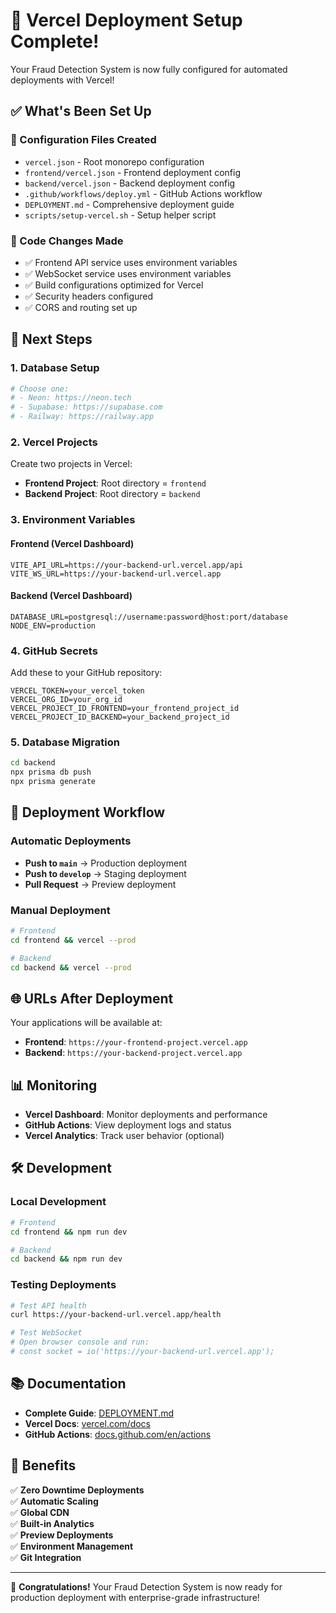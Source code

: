 # 🎉 Vercel Deployment Setup Complete!

Your Fraud Detection System is now fully configured for automated deployments with Vercel!

## ✅ What's Been Set Up

### 📁 Configuration Files Created
- `vercel.json` - Root monorepo configuration
- `frontend/vercel.json` - Frontend deployment config
- `backend/vercel.json` - Backend deployment config
- `.github/workflows/deploy.yml` - GitHub Actions workflow
- `DEPLOYMENT.md` - Comprehensive deployment guide
- `scripts/setup-vercel.sh` - Setup helper script

### 🔧 Code Changes Made
- ✅ Frontend API service uses environment variables
- ✅ WebSocket service uses environment variables
- ✅ Build configurations optimized for Vercel
- ✅ Security headers configured
- ✅ CORS and routing set up

## 🚀 Next Steps

### 1. Database Setup
```bash
# Choose one:
# - Neon: https://neon.tech
# - Supabase: https://supabase.com
# - Railway: https://railway.app
```

### 2. Vercel Projects
Create two projects in Vercel:
- **Frontend Project**: Root directory = `frontend`
- **Backend Project**: Root directory = `backend`

### 3. Environment Variables

#### Frontend (Vercel Dashboard)
```
VITE_API_URL=https://your-backend-url.vercel.app/api
VITE_WS_URL=https://your-backend-url.vercel.app
```

#### Backend (Vercel Dashboard)
```
DATABASE_URL=postgresql://username:password@host:port/database
NODE_ENV=production
```

### 4. GitHub Secrets
Add these to your GitHub repository:
```
VERCEL_TOKEN=your_vercel_token
VERCEL_ORG_ID=your_org_id
VERCEL_PROJECT_ID_FRONTEND=your_frontend_project_id
VERCEL_PROJECT_ID_BACKEND=your_backend_project_id
```

### 5. Database Migration
```bash
cd backend
npx prisma db push
npx prisma generate
```

## 🔄 Deployment Workflow

### Automatic Deployments
- **Push to `main`** → Production deployment
- **Push to `develop`** → Staging deployment
- **Pull Request** → Preview deployment

### Manual Deployment
```bash
# Frontend
cd frontend && vercel --prod

# Backend
cd backend && vercel --prod
```

## 🌐 URLs After Deployment

Your applications will be available at:
- **Frontend**: `https://your-frontend-project.vercel.app`
- **Backend**: `https://your-backend-project.vercel.app`

## 📊 Monitoring

- **Vercel Dashboard**: Monitor deployments and performance
- **GitHub Actions**: View deployment logs and status
- **Vercel Analytics**: Track user behavior (optional)

## 🛠️ Development

### Local Development
```bash
# Frontend
cd frontend && npm run dev

# Backend
cd backend && npm run dev
```

### Testing Deployments
```bash
# Test API health
curl https://your-backend-url.vercel.app/health

# Test WebSocket
# Open browser console and run:
# const socket = io('https://your-backend-url.vercel.app');
```

## 📚 Documentation

- **Complete Guide**: [DEPLOYMENT.md](./DEPLOYMENT.md)
- **Vercel Docs**: [vercel.com/docs](https://vercel.com/docs)
- **GitHub Actions**: [docs.github.com/en/actions](https://docs.github.com/en/actions)

## 🎯 Benefits

✅ **Zero Downtime Deployments**  
✅ **Automatic Scaling**  
✅ **Global CDN**  
✅ **Built-in Analytics**  
✅ **Preview Deployments**  
✅ **Environment Management**  
✅ **Git Integration**  

---

🎉 **Congratulations!** Your Fraud Detection System is now ready for production deployment with enterprise-grade infrastructure! 